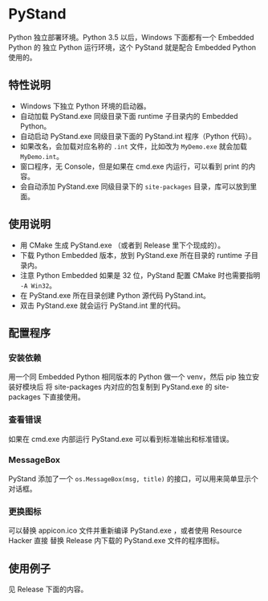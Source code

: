 # PyStand

Python 独立部署环境。Python 3.5 以后，Windows 下面都有一个 Embedded Python 的
独立 Python 运行环境，这个 PyStand 就是配合 Embedded Python 使用的。

## 特性说明

- Windows 下独立 Python 环境的启动器。
- 自动加载 PyStand.exe 同级目录下面 runtime 子目录内的 Embedded Python。
- 自动启动 PyStand.exe 同级目录下面的 PyStand.int 程序（Python 代码）。
- 如果改名，会加载对应名称的 `.int` 文件，比如改为 `MyDemo.exe` 就会加载 `MyDemo.int`。
- 窗口程序，无 Console，但是如果在 cmd.exe 内运行，可以看到 print 的内容。
- 会自动添加 PyStand.exe 同级目录下的 `site-packages` 目录，库可以放到里面。

## 使用说明

- 用 CMake 生成 PyStand.exe （或者到 Release 里下个现成的）。
- 下载 Python Embedded 版本，放到 PyStand.exe 所在目录的 runtime 子目录内。
- 注意 Python Embedded 如果是 32 位，PyStand 配置 CMake 时也需要指明 `-A Win32`。
- 在 PyStand.exe 所在目录创建 Python 源代码 PyStand.int。
- 双击 PyStand.exe 就会运行 PyStand.int 里的代码。

## 配置程序

### 安装依赖

用一个同 Embedded Python 相同版本的 Python 做一个 venv，然后 pip 独立安装好模块后
将 site-packages 内对应的包复制到 PyStand.exe 的 site-packages 下直接使用。

### 查看错误

如果在 cmd.exe 内部运行 PyStand.exe 可以看到标准输出和标准错误。

### MessageBox

PyStand 添加了一个 `os.MessageBox(msg, title)` 的接口，可以用来简单显示个对话框。

### 更换图标

可以替换 appicon.ico 文件并重新编译 PyStand.exe ，或者使用 Resource Hacker 直接
替换 Release 内下载的 PyStand.exe 文件的程序图标。

## 使用例子

见 Release 下面的内容。


